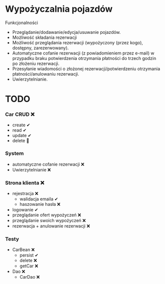 # Wypożyczalnia pojazdów

Funkcjonalności

- Przeglądanie/dodawanie/edycja/usuwanie pojazdów.
- Możliwość składania rezerwacji
- Możliwość przeglądania rezerwacji (wypożyczony (przez kogo), dostępny, zarezerwowany).
- Automatyczne cofanie rezerwacji (z powiadomieniem przez e-mail) w przypadku braku potwierdzenia otrzymania płatności do trzech godzin po złożeniu rezerwacji.
- Przesyłanie wiadomości o złożonej rezerwacji/potwierdzeniu otrzymania płatności/anulowaniu rezerwacji.
- Uwierzytelnianie.

# TODO
### Car CRUD ❌
 - create ✔
 - read ✔
 - update ✔
 - delete 🤡
### System
 - automatyczne cofanie rezerwacji ❌
 - Uwierzytelnianie ❌
### Strona klienta ❌
 - rejestracja ❌
   - walidacja emaila ✔
   - haszowanie hasła ❌
 - logowanie ✔
 - przeglądanie ofert wypożyczeń ❌
 - przeglądanie swoich wypożyczeń ❌
 - rezerwacja + anulowanie rezerwacji ❌
### Testy
 - CarBean ❌
   - persist ✔
   - delete ❌
   - getCar ❌
 - Dao ❌
   - CarDao ❌